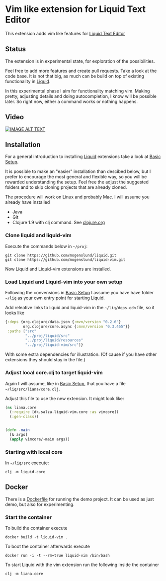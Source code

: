# Vim like extension for Liquid Text Editor
This extension adds vim like features for [Liquid Text Editor](https://github.com/mogenslund/liquid)

## Status
The extension is in experimental state, for exploration of the possibilities.

Feel free to add more features and create pull requests. Take a look at the code base. It is not that big, as much can be build on top of existing functionality in [Liquid](https://github.com/mogenslund/liquid).

In this experimental phase I aim for functionality matching vim. Making pretty, adjusting details and doing autocompletion, I know will be possible later. So right now, either a command works or nothing happens.

## Video
[![IMAGE ALT TEXT](http://img.youtube.com/vi/pJ0SkNeFMok/0.jpg)](http://www.youtube.com/watch?v=pJ0SkNeFMok "Walk Through Video")

## Installation
For a general introduction to installing [Liquid](https://github.com/mogenslund/liquid) extensions take a look at [Basic Setup](http://salza.dk/setupbasic.html).

It is possible to make an "easier" installation than descibed below, but I prefer to encourage the most general and flexible way, so you will be rewarded understanding the setup. Feel free the adjust the suggested folders and to skip cloning projects that are already cloned.

The procedure will work on Linux and probably Mac. I will assume you already have installed

 * Java
 * Git
 * Clojure 1.9 with clj command. See [clojure.org](https://clojure.org/guides/getting_started)

### Clone liquid and liquid-vim
Execute the commands below in `~/proj`:

    git clone https://github.com/mogenslund/liquid.git
    git clone https://github.com/mogenslund/liquid-vim.git

Now Liquid and Liquid-vim extensions are installed.

### Load Liquid and Liquid-vim into your own setup
Following the convensions in [Basic Setup](http://salza.dk/setupbasic.html) I assume you have have folder `~/liq` as your own entry point for starting Liquid.

Add releative links to liquid and liquid-vim in the `~/liq/deps.edn` file, so it looks like

```clojure
{:deps {org.clojure/data.json {:mvn/version "0.2.6"}
        org.clojure/core.async {:mvn/version "0.3.465"}}
 :paths ["src"
         "../proj/liquid/src"
         "../proj/liquid/resources"
         "../proj/liquid-vim/src"]}
```

With some extra dependencies for illustration. (Of cause if you have other extensions they should stay in the file.)

### Adjust local core.clj to target liquid-vim
Again I will assume, like in [Basic Setup](http://salza.dk/setupbasic.html), that you have a file `~/liq/src/liana/core.clj`.

Adjust this file to use the new extension. It might look like:

```clojure
(ns liana.core
  (:require [dk.salza.liquid-vim.core :as vimcore])
  (:gen-class))


(defn -main
  [& args]
  (apply vimcore/-main args))
```

### Starting with local core
In `~/liq/src` execute:

    clj -m liquid.core

## Docker
There is a [Dockerfile](Dockerfile) for running the demo project. It can be used as just demo, but also for experimenting.

### Start the container
To build the container execute

    docker build -t liquid-vim .

To boot the container afterwards execute

    docker run -i -t --rm=true liquid-vim /bin/bash

To start Liquid with the vim extension run the following inside the container

    clj -m liana.core